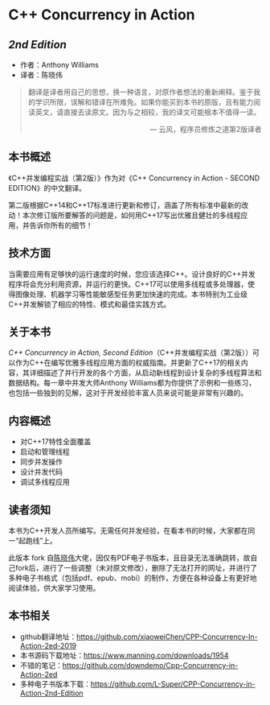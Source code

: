 C++ Concurrency in Action
=========================
*2nd Edition*
-------------------------
- 作者：Anthony Williams
- 译者：陈晓伟

> 翻译是译者用自己的思想，换一种语言，对原作者想法的重新阐释。鉴于我的学识所限，误解和错译在所难免。如果你能买到本书的原版，且有能力阅读英文，请直接去读原文。因为与之相较，我的译文可能根本不值得一读。
>
> <p align="right"> — 云风，程序员修炼之道第2版译者</p>

## 本书概述

《C++并发编程实战（第2版）》作为对《C++ Concurrency in Action - SECOND EDITION》的中文翻译。

第二版根据C++14和C++17标准进行更新和修订，涵盖了所有标准中最新的改动！本次修订版所要解答的问题是，如何用C++17写出优雅且健壮的多线程应用，并告诉你所有的细节！

## 技术方面

当需要应用有足够快的运行速度的时候，您应该选择C++。设计良好的C++并发程序将会充分利用资源，并运行的更快。C++17可以使用多线程或多处理器，使得图像处理、机器学习等性能敏感型任务更加快速的完成。本书特别为工业级C++并发解锁了相应的特性、模式和最佳实践方式。

## 关于本书

*C++ Concurrency in Action, Second Edition*（C++并发编程实战（第2版））可以作为C++在编写优雅多线程应用方面的权威指南。并更新了C++17的相关内容，其详细描述了并行开发的各个方面，从启动新线程到设计复杂的多线程算法和数据结构。每一章中并发大师Anthony Williams都为你提供了示例和一些练习，也包括一些独到的见解，这对于开发经验丰富人员来说可能是非常有兴趣的。

## 内容概述

* 对C++17特性全面覆盖
* 启动和管理线程
* 同步并发操作
* 设计并发代码
* 调试多线程应用

## 读者须知

本书为C++开发人员所编写。无需任何并发经验，在看本书的时候，大家都在同一“起跑线”上。

此版本 fork 自[陈晓伟](https://github.com/xiaoweiChen)大佬，因仅有PDF电子书版本，且目录无法准确跳转，故自己fork后，进行了一些调整（未对原文修改），删除了无法打开的网址，并进行了多种电子书格式（包括pdf、epub、mobi）的制作，方便在各种设备上有更好地阅读体验，供大家学习使用。

## 本书相关

- github翻译地址：https://github.com/xiaoweiChen/CPP-Concurrency-In-Action-2ed-2019
- 本书源码下载地址：https://www.manning.com/downloads/1954
- 不错的笔记：https://github.com/downdemo/Cpp-Concurrency-in-Action-2ed
- 多种电子书版本下载：https://github.com/L-Super/CPP-Concurrency-in-Action-2nd-Edition
